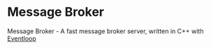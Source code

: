 # Message Broker
Message Broker - A fast message broker server, written in C++ with [Eventloop](https://github.com/iveteran/Eventloop)
